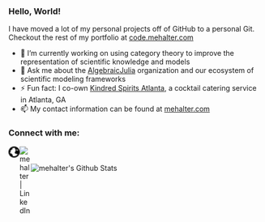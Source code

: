 ### Hello, World!

I have moved a lot of my personal projects off of GitHub to a personal Git.
Checkout the rest of my portfolio at [code.mehalter.com](https://code.mehalter.com)

- 🔭 I’m currently working on using category theory to improve the
  representation of scientific knowledge and models
- 💬 Ask me about the [AlgebraicJulia](https://github.com/AlgebraicJulia)
  organization and our ecosystem of scientific modeling frameworks
- ⚡ Fun fact: I co-own [Kindred Spirits Atlanta](https://kindredspiritsatl.com/),
  a cocktail catering service in Atlanta, GA
- 📫 My contact information can be found at [mehalter.com](https://mehalter.com)

### Connect with me:

[<img align="left" alt="mehalter.com" width="22px" src="https://raw.githubusercontent.com/iconic/open-iconic/master/svg/globe.svg" />][website]
[<img align="left" alt="mehalter | LinkedIn" width="22px" src="https://cdn.jsdelivr.net/npm/simple-icons@v3/icons/linkedin.svg" />][linkedin]

<br/>
<br/>

<!-- <img align="left" alt="mehalter's Github Stats" src="https://github-readme-stats.mehalter.vercel.app/api?username=mehalter&show_icons=true&hide_border=true" /> -->
<!-- Light Mode -->
<!-- <img align="left" alt="mehalter's Github Stats" src="https://github-readme-stats-git-master-rstaa-rickstaa.vercel.app//api?username=mehalter&show_icons=true&count_private=true&hide_border=1&include_all_commits=true&role=OWNER,COLLABORATOR#gh-light-mode-only" /> -->

<!-- Dark Mode -->
<img align="left" alt="mehalter's Github Stats" src="https://github-readme-stats-git-master-rstaa-rickstaa.vercel.app//api?username=mehalter&show_icons=true&count_private=true&hide_border=1&include_all_commits=true&role=OWNER,COLLABORATOR&theme=dark&bg_color=000000#gh-dark-mode-only" />

[website]: https://mehalter.com
[linkedin]: https://linkedin.com/in/mehalter
